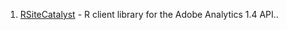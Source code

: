 1. [RSiteCatalyst](https://github.com/randyzwitch/RSiteCatalyst) - R client library for the Adobe Analytics 1.4 API..